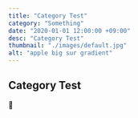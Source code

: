 ```yaml
---
title: "Category Test"
category: "Something"
date: "2020-01-01 12:00:00 +09:00"
desc: "Category Test"
thumbnail: "./images/default.jpg"
alt: "apple big sur gradient"
---
```


## Category Test

🍎
